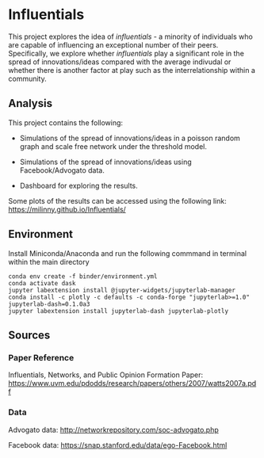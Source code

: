 # Influentials
 
 This project explores the idea of *influentials* - a minority of individuals who are capable of influencing an exceptional number of their peers. 
 Specifically, we explore whether *influentials* play a significant role in the spread of innovations/ideas compared with the average indivudal or whether there is another factor at play such as the interrelationship within a community.
 
 ## Analysis
 
 This project contains the following:
 
 - Simulations of the spread of innovations/ideas in a poisson random graph and scale free network under the threshold model.
 
 - Simulations of the spread of innovations/ideas using Facebook/Advogato data.
 
 - Dashboard for exploring the results.
 
 Some plots of the results can be accessed using the following link: https://milinny.github.io/Influentials/
 
## Environment

Install Miniconda/Anaconda and run the following commmand in terminal within the main directory

    conda env create -f binder/environment.yml
    conda activate dask
    jupyter labextension install @jupyter-widgets/jupyterlab-manager
    conda install -c plotly -c defaults -c conda-forge "jupyterlab>=1.0" jupyterlab-dash=0.1.0a3
    jupyter labextension install jupyterlab-dash jupyterlab-plotly
    
    
## Sources

### Paper Reference
  Influentials, Networks, and Public Opinion Formation Paper: https://www.uvm.edu/pdodds/research/papers/others/2007/watts2007a.pdf

### Data
  Advogato data: http://networkrepository.com/soc-advogato.php
  
  Facebook data: https://snap.stanford.edu/data/ego-Facebook.html
